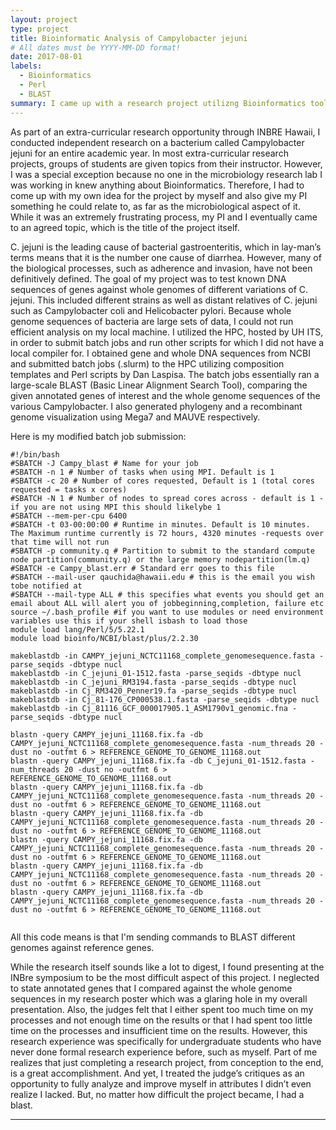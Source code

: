 ```yaml
---
layout: project
type: project
title: Bioinformatic Analysis of Campylobacter jejuni
# All dates must be YYYY-MM-DD format!
date: 2017-08-01
labels:
  - Bioinformatics
  - Perl
  - BLAST
summary: I came up with a research project utilizng Bioinformatics tools.
---
```

  As part of an extra-curricular research opportunity through INBRE Hawaii, I conducted independent research on a bacterium called Campylobacter jejuni for an entire academic year. In most extra-curricular research projects, groups of students are given topics from their instructor. However, I was a special exception because no one in the microbiology research lab I was working in knew anything about Bioinformatics. Therefore, I had to come up with my own idea for the project by myself and also give my PI something he could relate to, as far as the microbiological aspect of it. While it was an extremely frustrating process, my PI and I eventually came to an agreed topic, which is the title of the project itself.

   C. jejuni is the leading cause of bacterial gastroenteritis, which in lay-man’s terms means that it is the number one cause of diarrhea. However, many of the biological processes, such as adherence and invasion, have not been definitively defined. The goal of my project was to test known DNA sequences of genes against whole genomes of different variations of C. jejuni. This included different strains as well as distant relatives of C. jejuni such as Campylobacter coli and Helicobacter pylori. Because whole genome sequences of bacteria are large sets of data, I could not run efficient analysis on my local machine. I utilized the HPC, hosted by UH ITS, in order to submit batch jobs and run other scripts for which I did not have a local compiler for. I obtained gene and whole DNA sequences from NCBI and submitted batch jobs (.slurm) to the HPC utilizing composition templates and Perl scripts by Dan Laspisa. The batch jobs essentially ran a large-scale BLAST (Basic Linear Alignment Search Tool), comparing the given annotated genes of interest and the whole genome sequences of the various Campylobacter. I also generated phylogeny and a recombinant genome visualization using Mega7 and MAUVE respectively. 
   
 Here is my modified batch job submission:
 ```
 #!/bin/bash
#SBATCH -J Campy_blast # Name for your job
#SBATCH -n 1 # Number of tasks when using MPI. Default is 1
#SBATCH -c 20 # Number of cores requested, Default is 1 (total cores requested = tasks x cores)
#SBATCH -N 1 # Number of nodes to spread cores across - default is 1 - if you are not using MPI this should likelybe 1
#SBATCH --mem-per-cpu 6400 
#SBATCH -t 03-00:00:00 # Runtime in minutes. Default is 10 minutes. The Maximum runtime currently is 72 hours, 4320 minutes -requests over that time will not run
#SBATCH -p community.q # Partition to submit to the standard compute node partition(community.q) or the large memory nodepartition(lm.q)
#SBATCH -e Campy_blast.err # Standard err goes to this file
#SBATCH --mail-user qauchida@hawaii.edu # this is the email you wish tobe notified at
#SBATCH --mail-type ALL # this specifies what events you should get an email about ALL will alert you of jobbeginning,completion, failure etc
source ~/.bash_profile #if you want to use modules or need environment variables use this if your shell isbash to load those
module load lang/Perl/5/5.22.1
module load bioinfo/NCBI/blast/plus/2.2.30

makeblastdb -in CAMPY_jejuni_NCTC11168_complete_genomesequence.fasta -parse_seqids -dbtype nucl
makeblastdb -in C_jejuni_01-1512.fasta -parse_seqids -dbtype nucl
makeblastdb -in C_jejuni_RM3194.fasta -parse_seqids -dbtype nucl
makeblastdb -in Cj_RM3420_Penner19.fa -parse_seqids -dbtype nucl
makeblastdb -in Cj_81-176_CP000538.1.fasta -parse_seqids -dbtype nucl
makeblastdb -in Cj_81116_GCF_000017905.1_ASM1790v1_genomic.fna -parse_seqids -dbtype nucl

blastn -query CAMPY_jejuni_11168.fix.fa -db CAMPY_jejuni_NCTC11168_complete_genomesequence.fasta -num_threads 20 -dust no -outfmt 6 > REFERENCE_GENOME_TO_GENOME_11168.out
blastn -query CAMPY_jejuni_11168.fix.fa -db C_jejuni_01-1512.fasta -num_threads 20 -dust no -outfmt 6 > REFERENCE_GENOME_TO_GENOME_11168.out
blastn -query CAMPY_jejuni_11168.fix.fa -db CAMPY_jejuni_NCTC11168_complete_genomesequence.fasta -num_threads 20 -dust no -outfmt 6 > REFERENCE_GENOME_TO_GENOME_11168.out
blastn -query CAMPY_jejuni_11168.fix.fa -db CAMPY_jejuni_NCTC11168_complete_genomesequence.fasta -num_threads 20 -dust no -outfmt 6 > REFERENCE_GENOME_TO_GENOME_11168.out
blastn -query CAMPY_jejuni_11168.fix.fa -db CAMPY_jejuni_NCTC11168_complete_genomesequence.fasta -num_threads 20 -dust no -outfmt 6 > REFERENCE_GENOME_TO_GENOME_11168.out
blastn -query CAMPY_jejuni_11168.fix.fa -db CAMPY_jejuni_NCTC11168_complete_genomesequence.fasta -num_threads 20 -dust no -outfmt 6 > REFERENCE_GENOME_TO_GENOME_11168.out
blastn -query CAMPY_jejuni_11168.fix.fa -db CAMPY_jejuni_NCTC11168_complete_genomesequence.fasta -num_threads 20 -dust no -outfmt 6 > REFERENCE_GENOME_TO_GENOME_11168.out


 ```
 All this code means is that I'm sending commands to BLAST different genomes against reference genes.
 
   While the research itself sounds like a lot to digest, I found presenting at the INBre symposium to be the most difficult aspect of this project. I neglected to state annotated genes that I compared against the whole genome sequences in my research poster which was a glaring hole in my overall presentation. Also, the judges felt that I either spent too much time on my processes and not enough time on the results or that I had spent too little time on the processes and insufficient time on the results. However, this research experience was specifically for undergraduate students who have never done formal research experience before, such as myself. Part of me realizes that just completing a research project, from conception to the end, is a great accomplishment. And yet, I treated the judge’s critiques as an opportunity to fully analyze and improve myself in attributes I didn’t even realize I lacked. But, no matter how difficult the project became, I had a blast.

---




